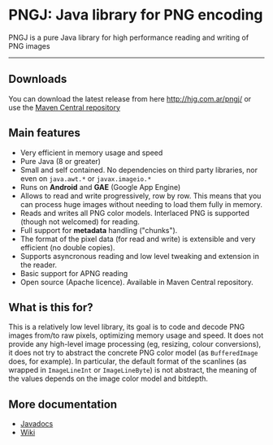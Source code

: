 # PNGJ: Java library for PNG encoding

PNGJ is a pure Java library for high performance reading and writing of PNG images 

---

## Downloads

You can download the latest release from here http://hjg.com.ar/pngj/ or use the [Maven Central repository](https://search.maven.org/search?q=pngj)

## Main features

* Very efficient in memory usage and speed
* Pure Java (8 or greater)
* Small and self contained. No dependencies on third party libraries, nor even on `java.awt.*` or `javax.imageio.*`
* Runs on  __Android__ and __GAE__ (Google App Engine) 
* Allows to read and write progressively, row by row. This means that you can process huge images without needing to load them fully in memory.
* Reads and writes all PNG color models. Interlaced PNG is supported (though not welcomed) for reading.
* Full support for __metadata__ handling ("chunks").
* The format of the pixel data (for read and write) is extensible and very efficient (no double copies).
* Supports asyncronous reading and low level tweaking and extension in the reader.
* Basic support for APNG reading
* Open source (Apache licence). Available in Maven Central repository.

## What is this for?

This is a relatively low level library, its goal is to code and decode PNG images from/to raw pixels, optimizing memory usage and speed.
It does not provide any high-level image processing (eg, resizing, colour conversions), it does not try to abstract the concrete PNG color model (as `BufferedImage` does, for example). 
In particular, the default format of the scanlines (as wrapped in `ImageLineInt` or `ImageLineByte`) is not abstract, the meaning of the values depends on the image color model and bitdepth.

## More documentation

 * [Javadocs](http://hjg.com.ar/pngj/apidocs/)
 * [Wiki](https://github.com/leonbloy/pngj/wiki)

